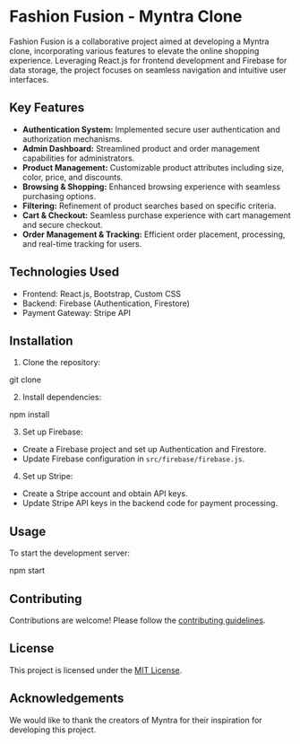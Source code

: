 # Fashion Fusion - Myntra Clone

Fashion Fusion is a collaborative project aimed at developing a Myntra clone, incorporating various features to elevate the online shopping experience. Leveraging React.js for frontend development and Firebase for data storage, the project focuses on seamless navigation and intuitive user interfaces.

## Key Features

- **Authentication System:** Implemented secure user authentication and authorization mechanisms.
- **Admin Dashboard:** Streamlined product and order management capabilities for administrators.
- **Product Management:** Customizable product attributes including size, color, price, and discounts.
- **Browsing & Shopping:** Enhanced browsing experience with seamless purchasing options.
- **Filtering:** Refinement of product searches based on specific criteria.
- **Cart & Checkout:** Seamless purchase experience with cart management and secure checkout.
- **Order Management & Tracking:** Efficient order placement, processing, and real-time tracking for users.

## Technologies Used

- Frontend: React.js, Bootstrap, Custom CSS
- Backend: Firebase (Authentication, Firestore)
- Payment Gateway: Stripe API

## Installation

1. Clone the repository:

git clone <repository-url>

2. Install dependencies:

npm install

3. Set up Firebase:
- Create a Firebase project and set up Authentication and Firestore.
- Update Firebase configuration in `src/firebase/firebase.js`.

4. Set up Stripe:
- Create a Stripe account and obtain API keys.
- Update Stripe API keys in the backend code for payment processing.

## Usage

To start the development server:

npm start

## Contributing

Contributions are welcome! Please follow the [contributing guidelines](CONTRIBUTING.md).

## License

This project is licensed under the [MIT License](LICENSE).

## Acknowledgements

We would like to thank the creators of Myntra for their inspiration for developing this project.


